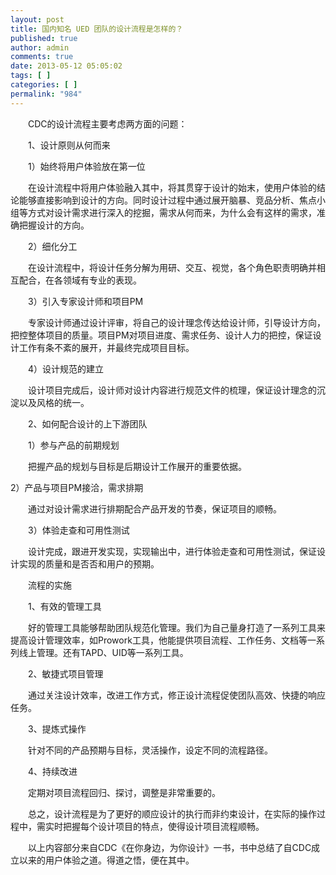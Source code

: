 ```yaml
---
layout: post
title: 国内知名 UED 团队的设计流程是怎样的？
published: true
author: admin
comments: true
date: 2013-05-12 05:05:02
tags: [ ]
categories: [ ]
permalink: "984"
---
```


  　　CDC的设计流程主要考虑两方面的问题：



  　　1、设计原则从何而来



  　　1）始终将用户体验放在第一位



  　　在设计流程中将用户体验融入其中，将其贯穿于设计的始末，使用户体验的结论能够直接影响到设计的方向。同时设计过程中通过展开脑暴、竞品分析、焦点小组等方式对设计需求进行深入的挖掘，需求从何而来，为什么会有这样的需求，准确把握设计的方向。



  　　2）细化分工



  　　在设计流程中，将设计任务分解为用研、交互、视觉，各个角色职责明确并相互配合，在各领域有专业的表现。



  　　3）引入专家设计师和项目PM



  　　专家设计师通过设计评审，将自己的设计理念传达给设计师，引导设计方向，把控整体项目的质量。项目PM对项目进度、需求任务、设计人力的把控，保证设计工作有条不紊的展开，并最终完成项目目标。



  　　4）设计规范的建立



  　　设计项目完成后，设计师对设计内容进行规范文件的梳理，保证设计理念的沉淀以及风格的统一。



  　　2、如何配合设计的上下游团队



  　　1）参与产品的前期规划



  　　把握产品的规划与目标是后期设计工作展开的重要依据。



  2）产品与项目PM接洽，需求排期



  　　通过对设计需求进行排期配合产品开发的节奏，保证项目的顺畅。



  　　3）体验走查和可用性测试



  　　设计完成，跟进开发实现，实现输出中，进行体验走查和可用性测试，保证设计实现的质量和是否否和用户的预期。



  　　流程的实施



  　　1、有效的管理工具



  　　好的管理工具能够帮助团队规范化管理。我们为自己量身打造了一系列工具来提高设计管理效率，如Prowork工具，他能提供项目流程、工作任务、文档等一系列线上管理。还有TAPD、UID等一系列工具。



  　　2、敏捷式项目管理



  　　通过关注设计效率，改进工作方式，修正设计流程促使团队高效、快捷的响应任务。



  　　3、提炼式操作



  　　针对不同的产品预期与目标，灵活操作，设定不同的流程路径。



  　　4、持续改进



  　　定期对项目流程回归、探讨，调整是非常重要的。



  　　总之，设计流程是为了更好的顺应设计的执行而非约束设计，在实际的操作过程中，需实时把握每个设计项目的特点，使得设计项目流程顺畅。



  　　以上内容部分来自CDC《在你身边，为你设计》一书，书中总结了自CDC成立以来的用户体验之道。得道之悟，便在其中。
